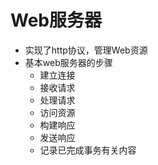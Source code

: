 # Web服务器

- 实现了http协议，管理Web资源
- 基本web服务器的步骤
  - 建立连接
  - 接收请求
  - 处理请求
  - 访问资源
  - 构建响应
  - 发送响应
  - 记录已完成事务有关内容

